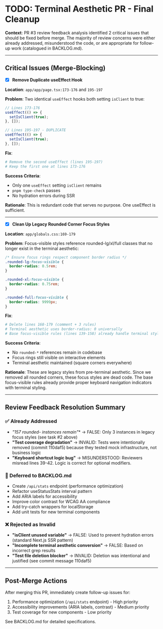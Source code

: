 # TODO: Terminal Aesthetic PR - Final Cleanup

**Context**: PR #3 review feedback analysis identified 2 critical issues that should be fixed before merge. The majority of review concerns were either already addressed, misunderstood the code, or are appropriate for follow-up work (catalogued in BACKLOG.md).

---

## Critical Issues (Merge-Blocking)

- [x] **Remove Duplicate useEffect Hook**

**Location**: `app/app/page.tsx:173-176` and `195-197`

**Problem**: Two identical `useEffect` hooks both setting `isClient` to true:

```typescript
// Lines 173-176
useEffect(() => {
  setIsClient(true);
}, []);

// Lines 195-197 - DUPLICATE
useEffect(() => {
  setIsClient(true);
}, []);
```

**Fix**:
```bash
# Remove the second useEffect (lines 195-197)
# Keep the first one at lines 173-176
```

**Success Criteria**:
- Only one `useEffect` setting `isClient` remains
- `pnpm type-check` passes
- No hydration errors during SSR

**Rationale**: This is redundant code that serves no purpose. One useEffect is sufficient.

---

- [x] **Clean Up Legacy Rounded Corner Focus Styles**

**Location**: `app/globals.css:169-179`

**Problem**: Focus-visible styles reference rounded-lg/xl/full classes that no longer exist in the terminal aesthetic:

```css
/* Ensure focus rings respect component border radius */
.rounded-lg:focus-visible {
  border-radius: 0.5rem;
}

.rounded-xl:focus-visible {
  border-radius: 0.75rem;
}

.rounded-full:focus-visible {
  border-radius: 9999px;
}
```

**Fix**:
```bash
# Delete lines 168-179 (comment + 3 rules)
# Terminal aesthetic uses border-radius: 0 universally
# Base focus-visible rules (lines 139-158) already handle terminal styling
```

**Success Criteria**:
- No `rounded-*` references remain in codebase
- Focus rings still visible on interactive elements
- Terminal aesthetic maintained (square corners everywhere)

**Rationale**: These are legacy styles from pre-terminal aesthetic. Since we removed all rounded corners, these focus styles are dead code. The base focus-visible rules already provide proper keyboard navigation indicators with terminal styling.

---

## Review Feedback Resolution Summary

### ✅ Already Addressed
- **"157 rounded-* instances remain"** → FALSE: Only 3 instances in legacy focus styles (see task #2 above)
- **"Test coverage degradation"** → INVALID: Tests were intentionally removed (commit 110daf5) because they tested mock infrastructure, not business logic
- **"Keyboard shortcut logic bug"** → MISUNDERSTOOD: Reviewers misread lines 39-42. Logic is correct for optional modifiers.

### 🔄 Deferred to BACKLOG.md
- Create `/api/stats` endpoint (performance optimization)
- Refactor useStatusStats interval pattern
- Add ARIA labels for accessibility
- Improve color contrast for WCAG AA compliance
- Add try-catch wrappers for localStorage
- Add unit tests for new terminal components

### ❌ Rejected as Invalid
- **"isClient unused variable"** → FALSE: Used to prevent hydration errors (standard Next.js SSR pattern)
- **"Incomplete terminal aesthetic conversion"** → FALSE: Based on incorrect grep results
- **"Test file deletion blocker"** → INVALID: Deletion was intentional and justified (see commit message 110daf5)

---

## Post-Merge Actions

After merging this PR, immediately create follow-up issues for:
1. Performance optimization (`/api/stats` endpoint) - High priority
2. Accessibility improvements (ARIA labels, contrast) - Medium priority
3. Test coverage for new components - Low priority

See BACKLOG.md for detailed specifications.

